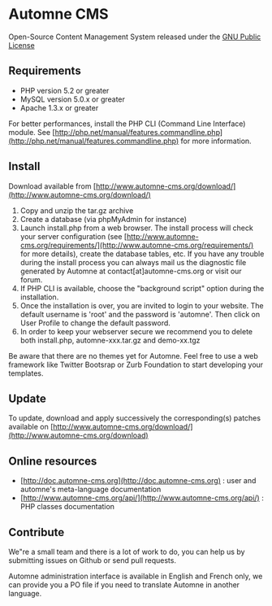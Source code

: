 # Automne CMS

Open-Source Content Management System released under the [GNU Public License](https://github.com/textmate/textmate)

## Requirements

 - PHP version 5.2 or greater
 - MySQL version 5.0.x or greater
 - Apache 1.3.x or greater
	
For better performances, install the PHP CLI (Command Line Interface) module. See [http://php.net/manual/features.commandline.php](http://php.net/manual/features.commandline.php) for more information.

## Install

Download available from [http://www.automne-cms.org/download/](http://www.automne-cms.org/download/)

 1. Copy and unzip the tar.gz archive
 2. Create a database (via phpMyAdmin for instance)
 3. Launch install.php from a web browser. The install process will check your server configuration (see [http://www.automne-cms.org/requirements/](http://www.automne-cms.org/requirements/) for more details), create the database tables, etc.
	If you have any trouble during the install process you can always mail us the diagnostic file generated by Automne at contact[at]automne-cms.org or visit our forum.
 4. If PHP CLI is available, choose the "background script" option during the installation.
 5. Once the installation is over, you are invited to login to your website. The default username is 'root' and the password is 'automne'. Then click on User Profile to change the default password.
 6. In order to keep your webserver secure we recommend you to delete both install.php, automne-xxx.tar.gz and demo-xx.tgz

Be aware that there are no themes yet for Automne. Feel free to use a web framework like Twitter Bootsrap or Zurb Foundation to start developing your templates.
	
## Update
	
To update, download and apply successively the corresponding(s) patches available on [http://www.automne-cms.org/download/](http://www.automne-cms.org/download)

## Online resources

 - [http://doc.automne-cms.org](http://doc.automne-cms.org) : user and automne's meta-language documentation
 - [http://www.automne-cms.org/api/](http://www.automne-cms.org/api/) : PHP classes documentation

## Contribute

We"re a small team and there is a lot of work to do, you can help us by submitting issues on Github or send pull requests.

Automne administration interface is available in English and French only, we can provide you a PO file if you need to translate Automne in another language.